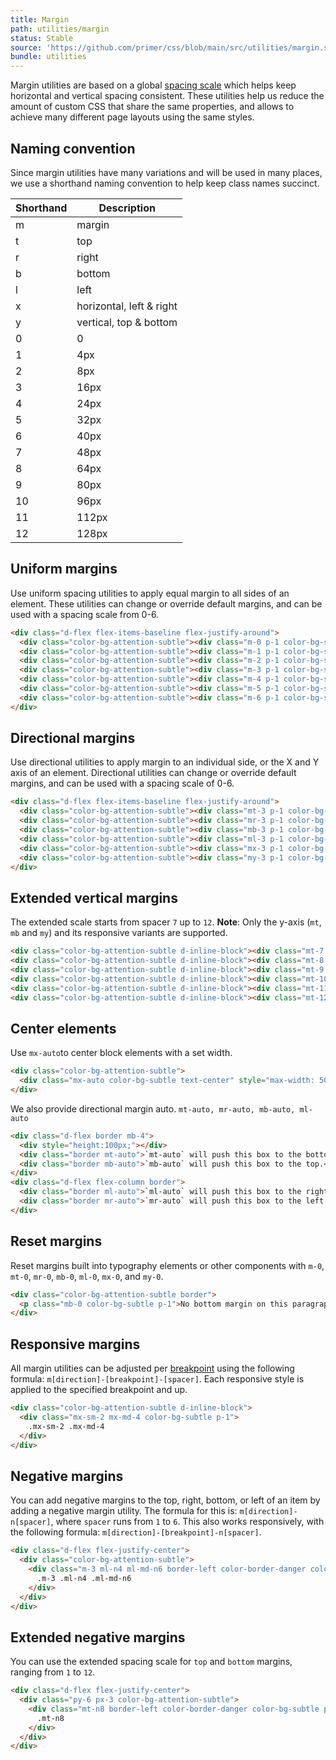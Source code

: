 ```yaml
---
title: Margin
path: utilities/margin
status: Stable
source: 'https://github.com/primer/css/blob/main/src/utilities/margin.scss'
bundle: utilities
---
```


Margin utilities are based on a global [spacing scale](/support/spacing) which helps keep horizontal and vertical spacing consistent. These utilities help us reduce the amount of custom CSS that share the same properties, and allows to achieve many different page layouts using the same styles.


## Naming convention

Since margin utilities have many variations and will be used in many places, we use a shorthand naming convention to help keep class names succinct.


| Shorthand | Description |
| --- | --- |
| m   | margin |
| t   | top |
| r   | right |
| b   | bottom |
| l   | left |
| x   | horizontal, left & right |
| y   | vertical, top & bottom |
| 0   | 0     |
| 1   | 4px   |
| 2   | 8px   |
| 3   | 16px  |
| 4   | 24px  |
| 5   | 32px  |
| 6   | 40px  |
| 7   | 48px  |
| 8   | 64px  |
| 9   | 80px  |
| 10  | 96px  |
| 11  | 112px |
| 12  | 128px |

## Uniform margins

Use uniform spacing utilities to apply equal margin to all sides of an element. These utilities can change or override default margins, and can be used with a spacing scale from 0-6.

```html live
<div class="d-flex flex-items-baseline flex-justify-around">
  <div class="color-bg-attention-subtle"><div class="m-0 p-1 color-bg-subtle">.m-0</div></div>
  <div class="color-bg-attention-subtle"><div class="m-1 p-1 color-bg-subtle">.m-1</div></div>
  <div class="color-bg-attention-subtle"><div class="m-2 p-1 color-bg-subtle">.m-2</div></div>
  <div class="color-bg-attention-subtle"><div class="m-3 p-1 color-bg-subtle">.m-3</div></div>
  <div class="color-bg-attention-subtle"><div class="m-4 p-1 color-bg-subtle">.m-4</div></div>
  <div class="color-bg-attention-subtle"><div class="m-5 p-1 color-bg-subtle">.m-5</div></div>
  <div class="color-bg-attention-subtle"><div class="m-6 p-1 color-bg-subtle">.m-6</div></div>
</div>
```

## Directional margins

Use directional utilities to apply margin to an individual side, or the X and Y axis of an element. Directional utilities can change or override default margins, and can be used with a spacing scale of 0-6.

```html live
<div class="d-flex flex-items-baseline flex-justify-around">
  <div class="color-bg-attention-subtle"><div class="mt-3 p-1 color-bg-subtle">.mt-3</div></div>
  <div class="color-bg-attention-subtle"><div class="mr-3 p-1 color-bg-subtle">.mr-3</div></div>
  <div class="color-bg-attention-subtle"><div class="mb-3 p-1 color-bg-subtle">.mb-3</div></div>
  <div class="color-bg-attention-subtle"><div class="ml-3 p-1 color-bg-subtle">.ml-3</div></div>
  <div class="color-bg-attention-subtle"><div class="mx-3 p-1 color-bg-subtle">.mx-3</div></div>
  <div class="color-bg-attention-subtle"><div class="my-3 p-1 color-bg-subtle">.my-3</div></div>
</div>
```

## Extended vertical margins

The extended scale starts from spacer `7` up to `12`. **Note**: Only the y-axis (`mt`, `mb` and `my`) and its responsive variants are supported.

```html live
<div class="color-bg-attention-subtle d-inline-block"><div class="mt-7  p-1 color-bg-subtle">.mb-7</div></div>
<div class="color-bg-attention-subtle d-inline-block"><div class="mt-8  p-1 color-bg-subtle">.mb-8</div></div>
<div class="color-bg-attention-subtle d-inline-block"><div class="mt-9  p-1 color-bg-subtle">.mb-9</div></div>
<div class="color-bg-attention-subtle d-inline-block"><div class="mt-10 p-1 color-bg-subtle">.mb-10</div></div>
<div class="color-bg-attention-subtle d-inline-block"><div class="mt-11 p-1 color-bg-subtle">.mb-11</div></div>
<div class="color-bg-attention-subtle d-inline-block"><div class="mt-12 p-1 color-bg-subtle">.mb-12</div></div>
```

## Center elements

Use `mx-auto`to center block elements with a set width.

```html live
<div class="color-bg-attention-subtle">
  <div class="mx-auto color-bg-subtle text-center" style="max-width: 500px;">.mx-auto</div>
</div>
```

We also provide directional margin auto. `mt-auto, mr-auto, mb-auto, ml-auto`

```html live
<div class="d-flex border mb-4">
  <div style="height:100px;"></div>
  <div class="border mt-auto">`mt-auto` will push this box to the bottom.</div>
  <div class="border mb-auto">`mb-auto` will push this box to the top.</div>
</div>
<div class="d-flex flex-column border">
  <div class="border ml-auto">`ml-auto` will push this box to the right.</div>
  <div class="border mr-auto">`mr-auto` will push this box to the left.</div>
</div>
```

## Reset margins
Reset margins built into typography elements or other components with `m-0`, `mt-0`, `mr-0`, `mb-0`, `ml-0`, `mx-0`, and `my-0`.

```html live
<div class="color-bg-attention-subtle border">
  <p class="mb-0 color-bg-subtle p-1">No bottom margin on this paragraph.</p>
</div>
```

## Responsive margins

All margin utilities can be adjusted per [breakpoint](/objects/grid#breakpoints) using the following formula: `m[direction]-[breakpoint]-[spacer]`. Each responsive style is applied to the specified breakpoint and up.

```html live
<div class="color-bg-attention-subtle d-inline-block">
  <div class="mx-sm-2 mx-md-4 color-bg-subtle p-1">
    .mx-sm-2 .mx-md-4
  </div>
</div>
```

## Negative margins

You can add negative margins to the top, right, bottom, or left of an item by adding a negative margin utility. The formula for this is: `m[direction]-n[spacer]`, where `spacer` runs from `1` to `6`. This also works responsively, with the following formula: `m[direction]-[breakpoint]-n[spacer]`.

```html live
<div class="d-flex flex-justify-center">
  <div class="color-bg-attention-subtle">
    <div class="m-3 ml-n4 ml-md-n6 border-left color-border-danger color-bg-subtle p-2">
      .m-3 .ml-n4 .ml-md-n6
    </div>
  </div>
</div>
```

## Extended negative margins

You can use the extended spacing scale for `top` and `bottom` margins, ranging from `1` to `12`.

```html live
<div class="d-flex flex-justify-center">
  <div class="py-6 px-3 color-bg-attention-subtle">
    <div class="mt-n8 border-left color-border-danger color-bg-subtle p-2">
      .mt-n8
    </div>
  </div>
</div>
```
